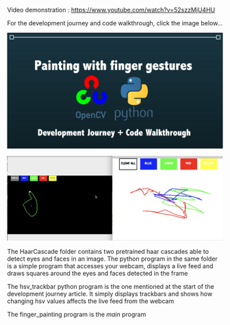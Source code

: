 Video demonstration : https://www.youtube.com/watch?v=52szzMjU4HU

For the development journey and code walkthrough, click the image below...

[![header](/img/header.png)](http://google.com/)

![finished](/img/finished.png)


The HaarCascade folder contains two pretrained haar cascades able to detect eyes and faces in an image. The python program in the same folder is a simple program that accesses your webcam, displays a live feed and draws squares around the eyes and faces detected in the frame 

The hsv_trackbar python program is the one mentioned at the start of the development journey article. It simply displays trackbars and shows how changing hsv values affects the live feed from the webcam

The finger_painting program is the *main* program


